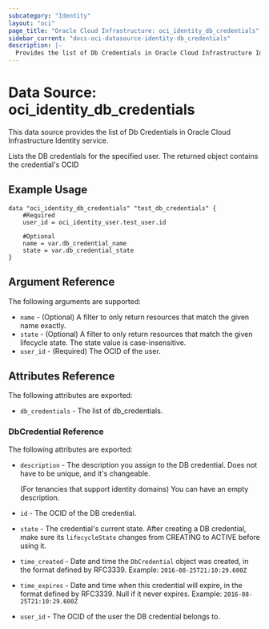 ```yaml
---
subcategory: "Identity"
layout: "oci"
page_title: "Oracle Cloud Infrastructure: oci_identity_db_credentials"
sidebar_current: "docs-oci-datasource-identity-db_credentials"
description: |-
  Provides the list of Db Credentials in Oracle Cloud Infrastructure Identity service
---
```


# Data Source: oci_identity_db_credentials
This data source provides the list of Db Credentials in Oracle Cloud Infrastructure Identity service.

Lists the DB credentials for the specified user. The returned object contains the credential's OCID


## Example Usage

```hcl
data "oci_identity_db_credentials" "test_db_credentials" {
	#Required
	user_id = oci_identity_user.test_user.id

	#Optional
	name = var.db_credential_name
	state = var.db_credential_state
}
```

## Argument Reference

The following arguments are supported:

* `name` - (Optional) A filter to only return resources that match the given name exactly. 
* `state` - (Optional) A filter to only return resources that match the given lifecycle state.  The state value is case-insensitive. 
* `user_id` - (Required) The OCID of the user.


## Attributes Reference

The following attributes are exported:

* `db_credentials` - The list of db_credentials.

### DbCredential Reference

The following attributes are exported:

* `description` - The description you assign to the DB credential. Does not have to be unique, and it's changeable.

	(For tenancies that support identity domains) You can have an empty description. 
* `id` - The OCID of the DB credential.
* `state` - The credential's current state. After creating a DB credential, make sure its `lifecycleState` changes from CREATING to ACTIVE before using it. 
* `time_created` - Date and time the `DbCredential` object was created, in the format defined by RFC3339.  Example: `2016-08-25T21:10:29.600Z` 
* `time_expires` - Date and time when this credential will expire, in the format defined by RFC3339. Null if it never expires.  Example: `2016-08-25T21:10:29.600Z` 
* `user_id` - The OCID of the user the DB credential belongs to.

